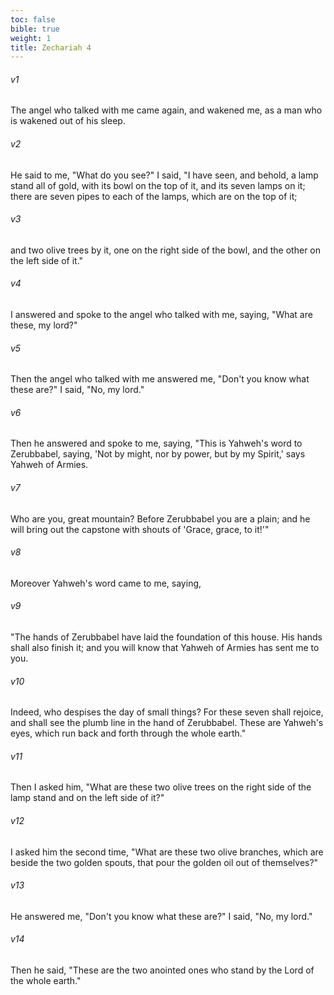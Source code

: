 ```yaml
---
toc: false
bible: true
weight: 1
title: Zechariah 4
---
```




###### v1 
The angel who talked with me came again, and wakened me, as a man who is wakened out of his sleep. 

###### v2 
He said to me, "What do you see?" I said, "I have seen, and behold, a lamp stand all of gold, with its bowl on the top of it, and its seven lamps on it; there are seven pipes to each of the lamps, which are on the top of it; 

###### v3 
and two olive trees by it, one on the right side of the bowl, and the other on the left side of it." 

###### v4 
I answered and spoke to the angel who talked with me, saying, "What are these, my lord?" 

###### v5 
Then the angel who talked with me answered me, "Don't you know what these are?" I said, "No, my lord." 

###### v6 
Then he answered and spoke to me, saying, "This is Yahweh's word to Zerubbabel, saying, 'Not by might, nor by power, but by my Spirit,' says Yahweh of Armies. 

###### v7 
Who are you, great mountain? Before Zerubbabel you are a plain; and he will bring out the capstone with shouts of 'Grace, grace, to it!'" 

###### v8 
Moreover Yahweh's word came to me, saying, 

###### v9 
"The hands of Zerubbabel have laid the foundation of this house. His hands shall also finish it; and you will know that Yahweh of Armies has sent me to you. 

###### v10 
Indeed, who despises the day of small things? For these seven shall rejoice, and shall see the plumb line in the hand of Zerubbabel. These are Yahweh's eyes, which run back and forth through the whole earth." 

###### v11 
Then I asked him, "What are these two olive trees on the right side of the lamp stand and on the left side of it?" 

###### v12 
I asked him the second time, "What are these two olive branches, which are beside the two golden spouts, that pour the golden oil out of themselves?" 

###### v13 
He answered me, "Don't you know what these are?" I said, "No, my lord." 

###### v14 
Then he said, "These are the two anointed ones who stand by the Lord of the whole earth."
